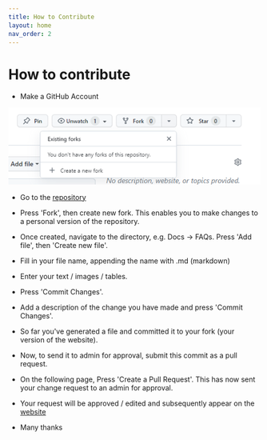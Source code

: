 ```yaml
---
title: How to Contribute
layout: home
nav_order: 2
---
```


# How to contribute

- Make a GitHub Account

![screenshot](/assets/screenshots/create_fork_screenshot.png)

- Go to the [repository](https://github.com/bjsilver/bag_wiki)
- Press 'Fork', then create new fork. This enables you to make changes to a personal version of the repository.
- Once created, navigate to the directory, e.g. Docs -> FAQs. Press 'Add file', then 'Create new file'.
- Fill in your file name, appending the name with .md (markdown)
- Enter your text / images / tables.
- Press 'Commit Changes'.
- Add a description of the change you have made and press 'Commit Changes'.
- So far you've generated a file and committed it to your fork (your version of the website).
- Now, to send it to admin for approval, submit this commit as a pull request.
- On the following page, Press 'Create a Pull Request'. This has now sent your change request to an admin for approval.
- Your request will be approved / edited and subsequently appear on the [website](https://bjsilver.github.io/bag_wiki/)

- Many thanks
